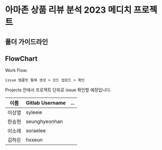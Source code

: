 # 아마존 상품 리뷰 분석 2023 메디치 프로젝트

## 폴더 가이드라인

## FlowChart

Work Flow:

```
issue 템플릿 통해 생성 > 코드 업로드 > 확인
```

Projects 안에서 프로젝트 단위로 issue 확인할 예정입니다.


| 이름   | Gitlab Username | ... |
|--------|-----|-----|
| 이상열 |syleeie||
| 한승현 |seunghyeonhan||
| 이소래 |soraelee||
| 김하은 |hxxeun||
